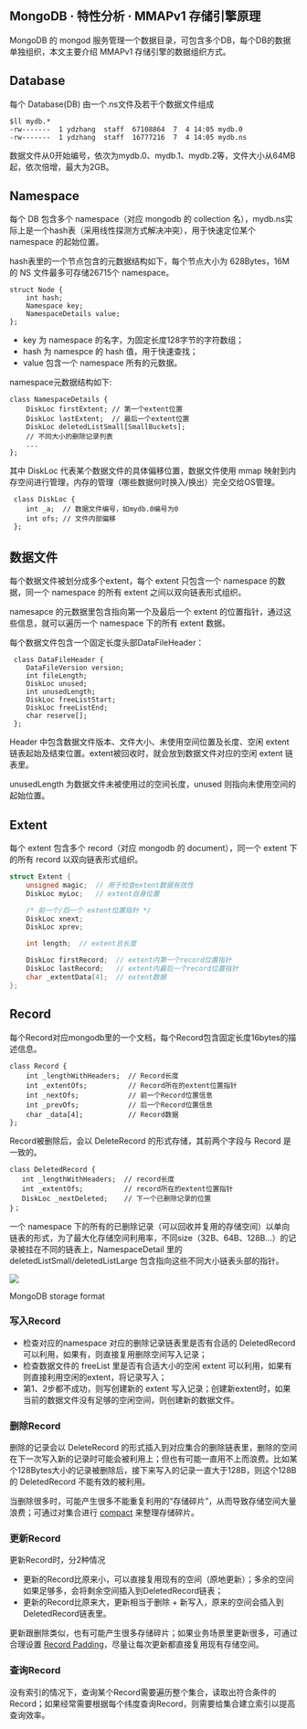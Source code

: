 ## MongoDB · 特性分析 · MMAPv1 存储引擎原理


MongoDB 的 mongod 服务管理一个数据目录，可包含多个DB，每个DB的数据单独组织，本文主要介绍 MMAPv1 存储引擎的数据组织方式。  

## Database


每个 Database(DB) 由一个.ns文件及若干个数据文件组成  

```LANG
$ll mydb.*
-rw-------  1 ydzhang  staff  67108864  7  4 14:05 mydb.0
-rw-------  1 ydzhang  staff  16777216  7  4 14:05 mydb.ns

```


数据文件从0开始编号，依次为mydb.0、mydb.1、mydb.2等，文件大小从64MB起，依次倍增，最大为2GB。  

## Namespace


每个 DB 包含多个 namespace（对应 mongodb 的 collection 名），mydb.ns实际上是一个hash表（采用线性探测方式解决冲突），用于快速定位某个 namespace 的起始位置。  


hash表里的一个节点包含的元数据结构如下，每个节点大小为 628Bytes，16M 的 NS 文件最多可存储26715个 namespace。  

```LANG
struct Node {
    int hash;
    Namespace key;
    NamespaceDetails value;
};

```


* key 为 namespace 的名字，为固定长度128字节的字符数组；
* hash 为 namespce 的 hash 值，用于快速查找；
* value 包含一个 namespace 所有的元数据。



namespace元数据结构如下:  

```LANG
class NamespaceDetails {
    DiskLoc firstExtent; // 第一个extent位置
    DiskLoc lastExtent;  // 最后一个extent位置
    DiskLoc deletedListSmall[SmallBuckets];
    // 不同大小的删除记录列表
    ...
};

```


其中 DiskLoc 代表某个数据文件的具体偏移位置，数据文件使用 mmap 映射到内存空间进行管理，内存的管理（哪些数据何时换入/换出）完全交给OS管理。  

```LANG
 class DiskLoc {
    int _a;  // 数据文件编号，如mydb.0编号为0
    int ofs; // 文件内部偏移
 };

```

## 数据文件


每个数据文件被划分成多个extent，每个 extent 只包含一个 namespace 的数据，同一个 namespace 的所有 extent 之间以双向链表形式组织。  


namesapce 的元数据里包含指向第一个及最后一个 extent 的位置指针，通过这些信息，就可以遍历一个 namespace 下的所有 extent 数据。  


每个数据文件包含一个固定长度头部DataFileHeader：  

```LANG
 class DataFileHeader {
    DataFileVersion version;
    int fileLength;
    DiskLoc unused;
    int unusedLength;
    DiskLoc freeListStart;
    DiskLoc freeListEnd;
    char reserve[];
 };

```


Header 中包含数据文件版本、文件大小、未使用空间位置及长度、空闲 extent 链表起始及结束位置。extent被回收时，就会放到数据文件对应的空闲 extent 链表里。  


unusedLength 为数据文件未被使用过的空间长度，unused 则指向未使用空间的起始位置。  

## Extent


每个 extent 包含多个 record（对应 mongodb 的 document），同一个 extent 下的所有 record 以双向链表形式组织。  

```cpp
struct Extent {
    unsigned magic;  // 用于检查extent数据有效性
    DiskLoc myLoc;   // extent自身位置

    /* 前一个/后一个 extent位置指针 */
    DiskLoc xnext;
    DiskLoc xprev;

    int length;  // extent总长度

    DiskLoc firstRecord;  // extent内第一个record位置指针
    DiskLoc lastRecord;   // extent内最后一个record位置指针
    char _extentData[4];  // extent数据
};

```

## Record


每个Record对应mongodb里的一个文档，每个Record包含固定长度16bytes的描述信息。  

```LANG
class Record {
    int _lengthWithHeaders;  // Record长度
    int _extentOfs;          // Record所在的extent位置指针
    int _nextOfs;            // 前一个Record位置信息
    int _prevOfs;            // 后一个Record位置信息
    char _data[4];           // Record数据
};

```


Record被删除后，会以 DeleteRecord 的形式存储，其前两个字段与 Record 是一致的。  

```LANG
class DeletedRecord {
   int _lengthWithHeaders;  // record长度
   int _extentOfs;          // record所在的extent位置指针
   DiskLoc _nextDeleted;    // 下一个已删除记录的位置
}；

```


一个 namespace 下的所有的已删除记录（可以回收并复用的存储空间）以单向链表的形式，为了最大化存储空间利用率，不同size（32B、64B、128B…）的记录被挂在不同的链表上，NamespaceDetail 里的 deletedListSmall/deletedListLarge 包含指向这些不同大小链表头部的指针。  


<!-- _includes/image.html -->

    

    
        
![][0]

    

    

    
MongoDB storage format  


### 写入Record


* 检查对应的namespace 对应的删除记录链表里是否有合适的 DeletedRecord 可以利用，如果有，则直接复用删除空间写入记录；
* 检查数据文件的 freeList 里是否有合适大小的空闲 extent 可以利用，如果有则直接利用空闲的extent，将记录写入；
* 第1、2步都不成功，则写创建新的 extent 写入记录；创建新extent时，如果当前的数据文件没有足够的空闲空间，则创建新的数据文件。


### 删除Record


删除的记录会以 DeleteRecord 的形式插入到对应集合的删除链表里，删除的空间在下一次写入新的记录时可能会被利用上；但也有可能一直用不上而浪费。比如某个128Bytes大小的记录被删除后，接下来写入的记录一直大于128B，则这个128B的 DeletedRecord 不能有效的被利用。  


当删除很多时，可能产生很多不能重复利用的“存储碎片”，从而导致存储空间大量浪费；可通过对集合进行 [compact][1] 来整理存储碎片。  

### 更新Record


更新Record时，分2种情况  


* 更新的Record比原来小，可以直接复用现有的空间（原地更新）；多余的空间如果足够多，会将剩余空间插入到DeletedRecord链表；
* 更新的Record比原来大，更新相当于删除 + 新写入，原来的空间会插入到DeletedRecord链表里。



更新跟删除类似，也有可能产生很多存储碎片；如果业务场景里更新很多，可通过合理设置 [Record Padding][2]，尽量让每次更新都直接复用现有存储空间。  

### 查询Record


没有索引的情况下，查询某个Record需要遍历整个集合，读取出符合条件的Record；如果经常需要根据每个纬度查询Record，则需要给集合建立索引以提高查询效率。  


[1]: http://docs.mongodb.org/manual/reference/command/compact/
[2]: http://docs.mongodb.org/v2.4/core/record-padding/
[0]: http://mysql.taobao.org/monthly/pic/2016-03-02/mongodb-storage-format.jpg